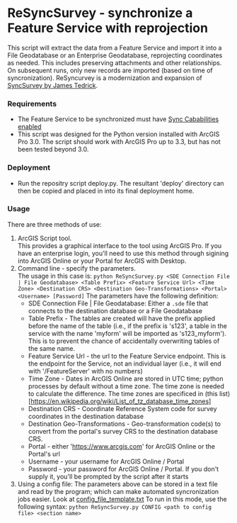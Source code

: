 # ReSyncSurvey - synchronize a Feature Service with reprojection

This script will extract the data from a Feature Service and import it into a File Geodatabase or an Enterprise Geodatabase, reprojecting coordinates as needed. This includes preserving attachments and other relationships. On subsequent runs, only new records are imported (based on time of syncronization). ReSyncurvey is a modernization and expansion of [SyncSurvey by James Tedrick](https://github.com/tedrick/SyncSurvey).

### Requirements
- The Feature Service to be synchronized must have [Sync Cababilities enabled](http://doc.arcgis.com/en/arcgis-online/share-maps/manage-hosted-layers.htm#ESRI_SECTION2_C1D5C1A8F6084949B8C5BB444F0F44EC)
- This script was designed for the Python version installed with ArcGIS Pro 3.0.  The script should work with ArcGIS Pro up to 3.3, but has not been tested beyond 3.0.

### Deployment
 - Run the repositry script deploy.py.  The resultant 'deploy' directory can then be copied and placed in into its final deployment home. 


### Usage
There are three methods of use:
1. ArcGIS Script tool.  
    This provides a graphical interface to the tool using ArcGIS Pro.  If you have an enterprise login, you'll need to use this method through sigining into ArcGIS Online or your Portal for ArcGIS with Desktop.
2. Command line - specify the parameters.  
  The usage in this case is:
  `python ReSyncSurvey.py <SDE Connection File | File Geodatabase> <Table Prefix> <Feature Service Url> <Time Zone> <Destination CRS> <Destination Geo-Transformations> <Portal> <Username> [Password]`
  The parameters have the following definition:
    - SDE Connection File | File Geodatabase: Either a `.sde` file that connects to the destination database or a File Geodatabase
    - Table Prefix - The tables are created will have the prefix applied before the name of the table (i.e., if the prefix is 's123', a table in the service with the name 'myform' will be imported as 's123_myform').  This is to prevent the chance of accidentally overwriting tables of the same name.
    - Feature Service Url - the url to the Feature Service endpoint. This is the endpoint for the Service, not an individual layer (i.e., it will end with '/FeatureServer' with no numbers)
    - Time Zone - Dates in ArcGIS Online are stored in UTC time; python processes by default without a time zone.  The time zone is needed to calculate the difference.  The time zones are specificed in (this list)[https://en.wikipedia.org/wiki/List_of_tz_database_time_zones]
    - Destination CRS - Coordinate Reference System code for survey coordinates in the destination database 
    - Destination Geo-Transformations - Geo-transformation code(s) to convert from the portal's survey CRS to the destination database CRS.
    - Portal - either 'https://www.arcgis.com' for ArcGIS Online or the Portal's url
    - Username - your username for ArcGIS Online / Portal
    - Password - your password for ArcGIS Online / Portal. If you don't supply it, you'll be prompted by the script after it starts
3. Using a config file:
  The parameters above can be stored in a text file and read by the program; which can make automated syncronization jobs easier. Look at [config_file_template.txt](https://github.com/LindsayBradford/ReSyncSurvey/blob/master/config_file_template.ini) To run in this mode, use the following syntax:
  `python ReSyncSurvey.py CONFIG <path to config file> <section name>`
